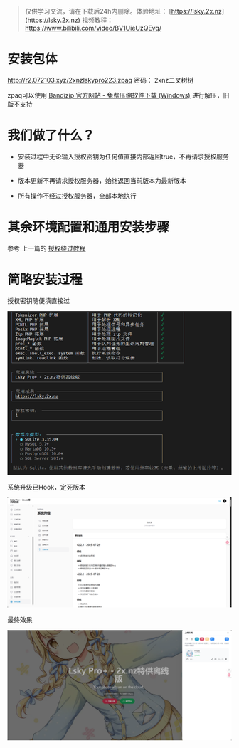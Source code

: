 
> 仅供学习交流，请在下载后24h内删除。体验地址： [https://lsky.2x.nz](https://lsky.2x.nz)
> 视频教程： https://www.bilibili.com/video/BV1UieUzQEvq/

# 安装包体

http://r2.072103.xyz/2xnzlskypro223.zpaq 密码： 2xnz二叉树树

zpaq可以使用 [Bandizip 官方网站 - 免费压缩软件下载 (Windows)](https://www.bandisoft.com/bandizip/) 进行解压，旧版不支持

# 我们做了什么？

- 安装过程中无论输入授权密钥为任何值直接内部返回true，不再请求授权服务器

- 版本更新不再请求授权服务器，始终返回当前版本为最新版本

- 所有操作不经过授权服务器，全部本地执行

# 其余环境配置和通用安装步骤

参考 上一篇的 [授权绕过教程](/posts/hack-lskypro/)

# 简略安装过程

授权密钥随便填直接过

![](../assets/images/2025-08-22-04-21-45-8d13151d19e627bd9e614517aeb5dbe6.png)

系统升级已Hook，定死版本

![](../assets/images/2025-08-22-04-22-19-image.png)

最终效果

![](../assets/images/2025-08-22-04-22-37-image.png)
